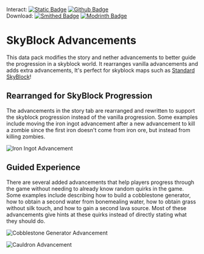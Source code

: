 Interact:	[![Static Badge](https://img.shields.io/badge/_-Discord-black?logo=discord&logoColor=%235865F2&labelColor=black&color=%235865F2)](https://discord.gg/mzWSZuGatd)
[![Github Badge](https://img.shields.io/badge/_-GitHub-black?logo=github&logoColor=white&labelColor=%23181717&color=white&)](https://github.com/BluePsychoRanger/SkyBlock_Collection)  
Download: [![Smithed Badge](https://img.shields.io/badge/_-Smithed-black?logo=hackthebox&logoColor=%231b48c4&labelColor=black&color=%231b48c4)](https://smithed.net/packs/skyblock-advancements)
[![Modrinth Badge](https://img.shields.io/badge/_-Modrinth-black?logo=modrinth&logoColor=%2300AF5C&labelColor=black&color=%2300AF5C)](https://modrinth.com/datapack/skyblock-advancements)  

# SkyBlock Advancements
This data pack modifies the story and nether advancements to better guide the progression in a skyblock world. It rearranges vanilla advancements and adds extra advancements, It's perfect for skyblock maps such as [Standard SkyBlock](https://smithed.net/packs/standard-skyblock)!

## Rearranged for SkyBlock Progression
The advancements in the story tab are rearranged and rewritten to support the skyblock progression instead of the vanilla progression. Some examples include moving the iron ingot advancement after a new advancement to kill a zombie since the first iron doesn't come from iron ore, but instead from killing zombies.

![Iron Ingot Advancement](https://raw.githubusercontent.com/BluePsychoRanger/SkyBlock_Collection/main/images/iron_ingot_advancement.png)

## Guided Experience
There are several added advancements that help players progress through the game without needing to already know random quirks in the game. Some examples include describing how to build a cobblestone generator, how to obtain a second water from bonemealing water, how to obtain grass without silk touch, and how to gain a second lava source. Most of these advancements give hints at these quirks instead of directly stating what they should do.

![Cobblestone Generator Advancement](https://raw.githubusercontent.com/BluePsychoRanger/SkyBlock_Collection/main/images/cobblestone_gen_advancement.png)

![Cauldron Advancement](https://raw.githubusercontent.com/BluePsychoRanger/SkyBlock_Collection/main/images/cauldron_advancement.png)
